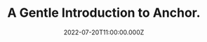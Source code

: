 ---
title: A Gentle Introduction to Anchor.
description: This tutorial will teach you how to build and deploy your Solana programs using the Anchor framework.
date: 2022-07-20T11:00:00.000Z
---